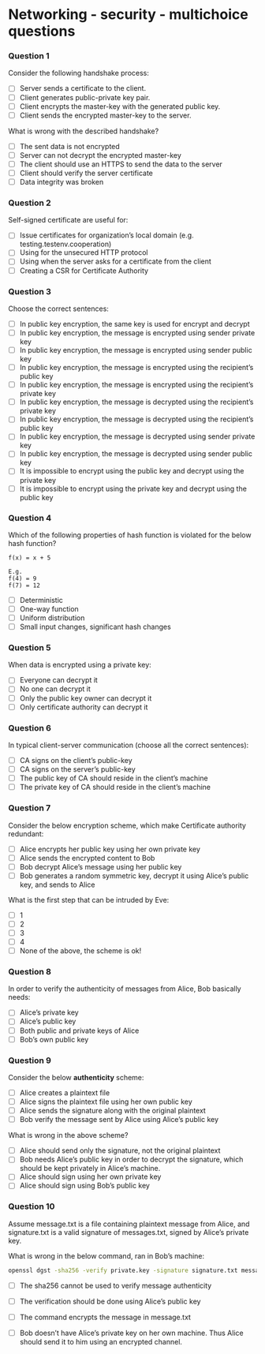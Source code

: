 # Networking - security - multichoice questions

### Question 1

Consider the following handshake process:

- [ ] Server sends a certificate to the client.
- [ ] Client generates public-private key pair.
- [ ] Client encrypts the master-key with the generated public key.
- [ ] Client sends the encrypted master-key to the server.

What is wrong with the described handshake?

- [ ] The sent data is not encrypted
- [ ] Server can not decrypt the encrypted master-key
- [ ] The client should use an HTTPS to send the data to the server
- [ ] Client should verify the server certificate
- [ ] Data integrity was broken

### Question 2

Self-signed certificate are useful for:

- [ ] Issue certificates for organization’s local domain (e.g. testing.testenv.cooperation)
- [ ] Using for the unsecured HTTP protocol
- [ ] Using when the server asks for a certificate from the client
- [ ] Creating a CSR for Certificate Authority

### Question 3

Choose the correct sentences:

- [ ] In public key encryption, the same key is used for encrypt and decrypt
- [ ] In public key encryption, the message is encrypted using sender private key
- [ ] In public key encryption, the message is encrypted using sender public key
- [ ] In public key encryption, the message is encrypted using the recipient’s public key
- [ ] In public key encryption, the message is encrypted using the recipient’s private key
- [ ] In public key encryption, the message is decrypted using the recipient’s private key
- [ ] In public key encryption, the message is decrypted using the recipient’s public key
- [ ] In public key encryption, the message is decrypted using sender private key
- [ ] In public key encryption, the message is decrypted using sender public key
- [ ] It is impossible to encrypt using the public key and decrypt using the private key
- [ ] It is impossible to encrypt using the private key and decrypt using the public key

### Question 4

Which of the following properties of hash function is violated for the below hash function?

```text
f(x) = x + 5

E.g.
f(4) = 9
f(7) = 12
```

- [ ] Deterministic
- [ ] One-way function
- [ ] Uniform distribution
- [ ] Small input changes, significant hash changes

### Question 5

When data is encrypted using a private key:

- [ ] Everyone can decrypt  it
- [ ] No one can decrypt it
- [ ] Only the public key owner can decrypt it
- [ ] Only certificate authority can decrypt it

### Question 6

In typical client-server communication (choose all the correct sentences):

- [ ] CA signs on the client’s public-key
- [ ] CA signs on the server’s public-key
- [ ] The public key of CA should reside in the client’s machine
- [ ] The private key of CA should reside in the client’s machine

### Question 7

Consider the below encryption scheme, which make Certificate authority redundant:

- [ ] Alice encrypts her public key using her own private key
- [ ] Alice sends the encrypted content to Bob
- [ ] Bob decrypt Alice’s message using her public key
- [ ] Bob generates a random symmetric key, decrypt it using Alice’s public key, and sends to Alice

What is the first step that can be intruded by Eve:

- [ ] 1
- [ ] 2
- [ ] 3
- [ ] 4
- [ ] None of the above, the scheme is ok!

### Question 8

In order to verify the authenticity of messages from Alice, Bob basically needs:

- [ ] Alice’s private key
- [ ] Alice’s public key
- [ ] Both public and private keys of Alice
- [ ] Bob’s own public key

### Question 9

Consider the below **authenticity** scheme:

- [ ] Alice creates a plaintext file
- [ ] Alice signs the plaintext file using her own public key
- [ ] Alice sends the signature along with the original plaintext
- [ ] Bob verify the message sent by Alice using Alice’s public key

What is wrong in the above scheme?

- [ ] Alice should send only the signature, not the original plaintext
- [ ] Bob needs Alice’s public key in order to decrypt the signature, which should be kept privately in Alice’s machine.
- [ ] Alice should sign using her own private key
- [ ] Alice should sign using Bob’s public key

### Question 10

Assume message.txt is a file containing plaintext message from Alice, and signature.txt is a valid signature of messages.txt, signed by Alice’s private key.

What is wrong in the below command, ran in Bob’s machine:

```bash
openssl dgst -sha256 -verify private.key -signature signature.txt message.txt
```

- [ ] The sha256 cannot be used to verify message authenticity
- [ ] The verification should be done using Alice’s public key
- [ ] The command encrypts the message in message.txt
- [ ] Bob doesn’t have Alice’s private  key on her own machine. Thus Alice should send it to him using an encrypted channel. 


